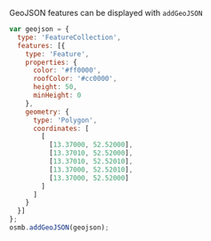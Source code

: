 <link rel="stylesheet" href="https://raw.githubusercontent.com/OSMBuildings/OSMBuildings/master/dist/OSMBuildings/OSMBuildings.css">
<link rel=stylesheet href=assets/tutorial_prep.css>
<script src=https://rawgit.com/OSMBuildings/OSMBuildings/master/dist/OSMBuildings/OSMBuildings.js></script>

<div id='map'></div>

<script src=assets/tutorial_prep.js></script>

<script>
  osmb.setPosition({latitude: 52.52000, longitude: 13.37000});
  
  var geojson = {
    type: 'FeatureCollection',
    features: [{
      type: 'Feature',
      properties: {
        color: '#ff0000',
        roofColor: '#cc0000',
        height: 50,
        minHeight: 0
      },
      geometry: {
        type: 'Polygon',
        coordinates: [
          [
            [13.37000, 52.52000],
            [13.37010, 52.52000],
            [13.37010, 52.52010],
            [13.37000, 52.52010],
            [13.37000, 52.52000]
          ]
        ]
      }
    }]
  };
  osmb.addGeoJSON(geojson);
</script>

GeoJSON features can be displayed with `addGeoJSON`

````javascript
var geojson = {
  type: 'FeatureCollection',
  features: [{
    type: 'Feature',
    properties: {
      color: '#ff0000',
      roofColor: '#cc0000',
      height: 50,
      minHeight: 0
    },
    geometry: {
      type: 'Polygon',
      coordinates: [
        [
          [13.37000, 52.52000],
          [13.37010, 52.52000],
          [13.37010, 52.52010],
          [13.37000, 52.52010],
          [13.37000, 52.52000]
        ]
      ]
    }
  }]
};
osmb.addGeoJSON(geojson);
````
